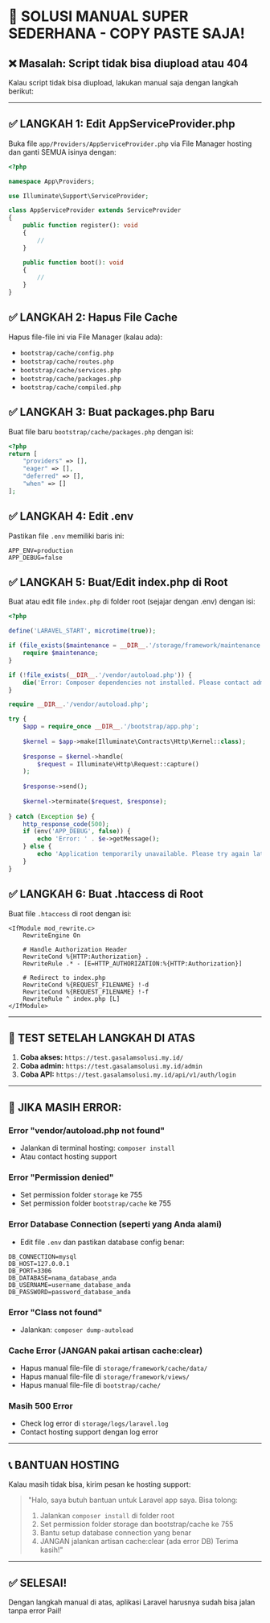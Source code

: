 # 🚨 SOLUSI MANUAL SUPER SEDERHANA - COPY PASTE SAJA!

## ❌ Masalah: Script tidak bisa diupload atau 404

Kalau script tidak bisa diupload, lakukan manual saja dengan langkah berikut:

---

## ✅ LANGKAH 1: Edit AppServiceProvider.php
Buka file `app/Providers/AppServiceProvider.php` via File Manager hosting dan ganti SEMUA isinya dengan:

```php
<?php

namespace App\Providers;

use Illuminate\Support\ServiceProvider;

class AppServiceProvider extends ServiceProvider
{
    public function register(): void
    {
        //
    }

    public function boot(): void
    {
        //
    }
}
```

## ✅ LANGKAH 2: Hapus File Cache
Hapus file-file ini via File Manager (kalau ada):
- `bootstrap/cache/config.php`
- `bootstrap/cache/routes.php`
- `bootstrap/cache/services.php`
- `bootstrap/cache/packages.php`
- `bootstrap/cache/compiled.php`

## ✅ LANGKAH 3: Buat packages.php Baru
Buat file baru `bootstrap/cache/packages.php` dengan isi:

```php
<?php
return [
    "providers" => [],
    "eager" => [],
    "deferred" => [],
    "when" => []
];
```

## ✅ LANGKAH 4: Edit .env
Pastikan file `.env` memiliki baris ini:
```
APP_ENV=production
APP_DEBUG=false
```

## ✅ LANGKAH 5: Buat/Edit index.php di Root
Buat atau edit file `index.php` di folder root (sejajar dengan .env) dengan isi:

```php
<?php

define('LARAVEL_START', microtime(true));

if (file_exists($maintenance = __DIR__.'/storage/framework/maintenance.php')) {
    require $maintenance;
}

if (!file_exists(__DIR__.'/vendor/autoload.php')) {
    die('Error: Composer dependencies not installed. Please contact admin.');
}

require __DIR__.'/vendor/autoload.php';

try {
    $app = require_once __DIR__.'/bootstrap/app.php';
    
    $kernel = $app->make(Illuminate\Contracts\Http\Kernel::class);
    
    $response = $kernel->handle(
        $request = Illuminate\Http\Request::capture()
    );
    
    $response->send();
    
    $kernel->terminate($request, $response);
    
} catch (Exception $e) {
    http_response_code(500);
    if (env('APP_DEBUG', false)) {
        echo 'Error: ' . $e->getMessage();
    } else {
        echo 'Application temporarily unavailable. Please try again later.';
    }
}
```

## ✅ LANGKAH 6: Buat .htaccess di Root
Buat file `.htaccess` di root dengan isi:

```
<IfModule mod_rewrite.c>
    RewriteEngine On
    
    # Handle Authorization Header
    RewriteCond %{HTTP:Authorization} .
    RewriteRule .* - [E=HTTP_AUTHORIZATION:%{HTTP:Authorization}]
    
    # Redirect to index.php
    RewriteCond %{REQUEST_FILENAME} !-d
    RewriteCond %{REQUEST_FILENAME} !-f
    RewriteRule ^ index.php [L]
</IfModule>
```

---

## 🧪 TEST SETELAH LANGKAH DI ATAS

1. **Coba akses:** `https://test.gasalamsolusi.my.id/`
2. **Coba admin:** `https://test.gasalamsolusi.my.id/admin`
3. **Coba API:** `https://test.gasalamsolusi.my.id/api/v1/auth/login`

---

## 🚨 JIKA MASIH ERROR:

### Error "vendor/autoload.php not found"
- Jalankan di terminal hosting: `composer install`
- Atau contact hosting support

### Error "Permission denied"
- Set permission folder `storage` ke 755
- Set permission folder `bootstrap/cache` ke 755

### Error Database Connection (seperti yang Anda alami)
- Edit file `.env` dan pastikan database config benar:
```
DB_CONNECTION=mysql
DB_HOST=127.0.0.1
DB_PORT=3306
DB_DATABASE=nama_database_anda
DB_USERNAME=username_database_anda
DB_PASSWORD=password_database_anda
```

### Error "Class not found"
- Jalankan: `composer dump-autoload`

### Cache Error (JANGAN pakai artisan cache:clear)
- Hapus manual file-file di `storage/framework/cache/data/`
- Hapus manual file-file di `storage/framework/views/`
- Hapus manual file-file di `bootstrap/cache/`

### Masih 500 Error
- Check log error di `storage/logs/laravel.log`
- Contact hosting support dengan log error

---

## 📞 BANTUAN HOSTING

Kalau masih tidak bisa, kirim pesan ke hosting support:

> "Halo, saya butuh bantuan untuk Laravel app saya. Bisa tolong:
> 1. Jalankan `composer install` di folder root
> 2. Set permission folder storage dan bootstrap/cache ke 755
> 3. Bantu setup database connection yang benar
> 4. JANGAN jalankan artisan cache:clear (ada error DB)
> Terima kasih!"

---

## ✅ SELESAI!

Dengan langkah manual di atas, aplikasi Laravel harusnya sudah bisa jalan tanpa error Pail!
